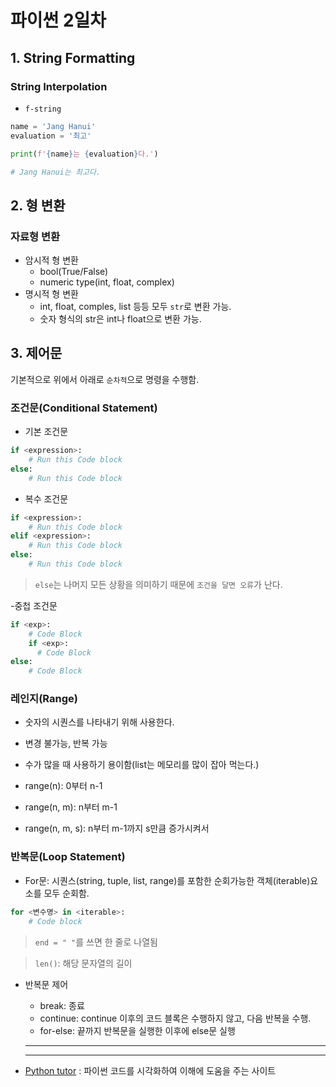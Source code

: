 # 파이썬 2일차
## 1. String Formatting
### String Interpolation
- `f-string`
```python
name = 'Jang Hanui'
evaluation = '최고'

print(f'{name}는 {evaluation}다.')

# Jang Hanui는 최고다.
```

## 2. 형 변환
### 자료형 변환
- 암시적 형 변환
  - bool(True/False)
  - numeric type(int, float, complex)
- 명시적 형 변환
  - int, float, comples, list 등등 모두 `str`로 변환 가능.
  - 숫자 형식의 str은 int나 float으로 변환 가능.

## 3. 제어문
기본적으로 위에서 아래로 `순차적`으로 명령을 수행함.
### 조건문(Conditional Statement)

- 기본 조건문
```python
if <expression>:
    # Run this Code block
else:
    # Run this Code block
```

- 복수 조건문
```python
if <expression>:
    # Run this Code block
elif <expression>:
    # Run this Code block
else:
    # Run this Code block
```
> `else`는 나머지 모든 상황을 의미하기 때문에 `조건을 달면 오류`가 난다.

-중첩 조건문
```python
if <exp>:
    # Code Block
    if <exp>:
      # Code Block
else:
    # Code Block
```

### 레인지(Range)
- 숫자의 시퀀스를 나타내기 위해 사용한다.
- 변경 불가능, 반복 가능
- 수가 많을 때 사용하기 용이함(list는 메모리를 많이 잡아 먹는다.)

- range(n): 0부터 n-1
- range(n, m): n부터 m-1
- range(n, m, s): n부터 m-1까지 s만큼 증가시켜서

### 반복문(Loop Statement)
- For문: 시퀀스(string, tuple, list, range)를 포함한 순회가능한 객체(iterable)요소를 모두 순회함.
```python
for <변수명> in <iterable>:
    # Code block
```
>`end = " "`를 쓰면 한 줄로 나열됨

> `len()`: 해당 문자열의 길이

- 반복문 제어
  - break: 종료
  - continue: continue 이후의 코드 블록은 수행하지 않고, 다음 반복을 수행.
  - for-else: 끝까지 반복문을 실행한 이후에 else문 실행

  ---
  ---
  

- [Python tutor](https://pythontutor.com/python-debugger.html#mode=edit) : 파이썬 코드를 시각화하여 이해에 도움을 주는 사이트